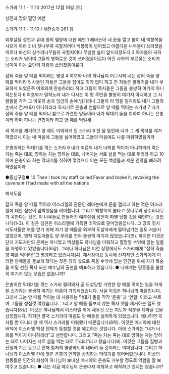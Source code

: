 스가랴 11:1 - 11:10 
2017년 12월 16일 (토)

성전과 땅의 멸망 예언



스가랴 11:1 - 11:10 / 새찬송가 261 장


예루살렘 성전과 유대 땅의 멸망에 대한 예언
1 레바논아 네 문을 열고 불이 네 백향목을 사르게 하라 2 너 잣나무여 곡할지어다 백향목이 넘어졌고 아름다운 나무들이 쓰러졌음이로다 바산의 상수리나무들아 곡할지어다 무성한 숲이 엎드러졌도다 3 목자들의 곡하는 소리가 남이여 그들의 영화로운 것이 쓰러졌음이로다 어린 사자의 부르짖는 소리가 남이여 이는 요단의 자랑이 쓰러졌음이로다

잡혀 죽을 양 떼를 먹이라는 명령
4 여호와 나의 하나님이 이르시되 너는 잡혀 죽을 양 떼를 먹이라 5 사들인 자들은 그들을 잡아도 죄가 없다 하고 판 자들은 말하기를 내가 부요하게 되었은즉 여호와께 찬송하리라 하고 그들의 목자들은 그들을 불쌍히 여기지 아니하는도다 6 여호와가 말하노라 내가 다시는 이 땅 주민을 불쌍히 여기지 아니하고 그 사람들을 각각 그 이웃의 손과 임금의 손에 넘기리니 그들이 이 땅을 칠지라도 내가 그들의 손에서 건져내지 아니하리라 하시기로 은총과 연합으로 양 떼를 먹이는 스가랴 7 내가 잡혀 죽을 양 떼를 먹이니 참으로 가련한 양들이라 내가 막대기 둘을 취하여 하나는 은총이라 하며 하나는 연합이라 하고 양 떼를 먹일새

세 목자를 제거하고 양 떼도 미워하게 된 스가랴
8 한 달 동안에 내가 그 세 목자를 제거하였으니 이는 내 마음에 그들을 싫어하였고 그들의 마음에도 나를 미워하였음이라

은총이라는 막대기를 꺾는 스가랴
9 내가 이르되 내가 너희를 먹이지 아니하리라 죽는 자는 죽는 대로, 망하는 자는 망하는 대로, 나머지는 서로 살을 먹는 대로 두리라 하고 10 이에 은총이라 하는 막대기를 취하여 꺾었으니 이는 모든 백성들과 세운 언약을 폐하려 하였음이라

●중심구절● 10 Then I took my staff called Favor and broke it, revoking the covenant I had made with all the nations

해석도움





잡혀 죽을 양 떼를 먹이라
이스라엘의 관문인 레바논에게 문을 열라고 하는 것은 이스라엘에 대한 심판이 임박했음을 의미합니다. 그리고 백향목이 불타고 잣나무와 상수리나무가 곡한다는 것은, 이 나무들로 만들어진 예루살렘 성전이 파멸 당할 것을 예언하는 것입니다(1-3). 이 같은 심판은 이스라엘에 가득한 죄악으로 말미암음입니다. 그 땅의 정치 지도자들은 부를 얻기 위해 자기 양 떼들을 외부의 도살자에게 팔아넘기는 일도 서슴지 않았으며, 영적 지도자들도 양 무리를 전혀 불쌍히 여기지 않았습니다(5). 하지만 이것은 단지 지도자만의 문제는 아니었고 백성들도 하나님을 미워하고 멸망할 수밖에 없는 일들을 자행하고 있었습니다(6상). 그러나 하나님은 이런 상황에서도 스가랴에게 “잡혀 죽을 양 떼를 먹이라!”고 명령하고 있습니다(4). 제사장이요 동시에 선지자인 스가랴에게 이러한 양떼들을 돌보게 했다는 것은 죄의 삯으로 죽을 수밖에 없는 인간을 위해 자기 목숨을 버릴 선한 목자 되신 예수님의 출현을 예표하고 있습니다.
● 나에게는 영혼들을 불쌍히 여기지 않는 모습은 없습니까?

은총이란 막대기를 꺾는 스가랴
팔려와서 곧 도살당할 가련한 양 떼를 먹이는 일을 하게 된 스가랴는 불쌍히 여기는 마음이 가득해졌습니다. 사실 이것은 하나님의 마음입니다. 그래서 그는 양 떼를 먹이는 데 사용하는 막대기 둘을 각각 ‘은총’ 과 ‘연합’ 이라고 부르며 그들을 성심껏 먹였습니다. 그리고 양 떼를 돌보지 않는 목자 셋을 제거하는 일도 했습니다(8상). 이것은 하나님께서 이스라엘 위에 세우신 모든 지도자 직분을 폐하실 것을 상징합니다. 하지만 결국 스가랴의 마음도 양 떼들을 싫어하게 되었습니다. 왜냐하면 목자들 뿐 아니라 양 떼 역시 스가랴를 미워했기 때문입니다(8하). 이것은 메시야에 대한 배척에 이스라엘 백성 전체가 동참할 것을 예고하는 것입니다. 이에 스가랴는 “내가 너희를 먹이지 아니하리라”고 선언합니다. 그리고 “죽는 자는 죽는 대로 망하는 자는 망하는 대로 나머지는 서로 살을 먹는 대로 두리라”라고 했습니다(9). 이것은 그들을 질병과 전쟁과 기근 등으로 인해 철저히 멸망하도록 내버려 둘 것이라는 의미입니다. 그리고 하나님과 이스라엘 간에 맺은 은총의 언약을 상징하는 막대기를 꺾어버렸습니다. 이상의 행동들은 인간의 죄성이 하나님이 보내신 메시야의 은총도 거부할 정도로 악함을 잘 보여주고 있습니다.
● 나는 지금 예수님의 은총마저 미워하고 배척하고 있지는 않습니까?